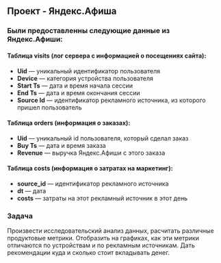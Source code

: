 ## Проект - Яндекс.Афиша

### Были предоставленны следующие данные из Яндекс.Афиши:

#### Таблица visits (лог сервера с информацией о посещениях сайта):
- **Uid** — уникальный идентификатор пользователя
- **Device** — категория устройства пользователя
- **Start Ts** — дата и время начала сессии
- **End Ts** — дата и время окончания сессии
- **Source Id** — идентификатор рекламного источника, из которого пришел пользователь

#### Таблица orders (информация о заказах):
- **Uid** — уникальный id пользователя, который сделал заказ
- **Buy Ts** — дата и время заказа
- **Revenue** — выручка Яндекс.Афиши с этого заказа

#### Таблица costs (информация о затратах на маркетинг):
- **source_id** — идентификатор рекламного источника
- **dt** — дата
- **costs** — затраты на этот рекламный источник в этот день

### Задача

Произвести исследовательский анализ данных, расчитать различные продуктовые метрики. Отобразить на графиках, как эти метрики отличаются по устройствам и по рекламным источникам. Дать рекомендации куда и сколько стоит вкладывать денег.